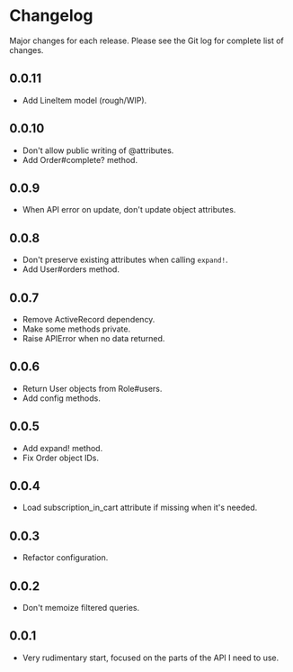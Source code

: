 # Changelog

Major changes for each release. Please see the Git log for complete list of changes.

## 0.0.11

* Add LineItem model (rough/WIP).

## 0.0.10

* Don't allow public writing of @attributes.
* Add Order#complete? method.

## 0.0.9

* When API error on update, don't update object attributes.

## 0.0.8

* Don't preserve existing attributes when calling `expand!`.
* Add User#orders method.

## 0.0.7

* Remove ActiveRecord dependency.
* Make some methods private.
* Raise APIError when no data returned.

## 0.0.6

* Return User objects from Role#users.
* Add config methods.

## 0.0.5

* Add expand! method.
* Fix Order object IDs.

## 0.0.4

* Load subscription_in_cart attribute if missing when it's needed.

## 0.0.3

* Refactor configuration.

## 0.0.2

* Don't memoize filtered queries.

## 0.0.1

* Very rudimentary start, focused on the parts of the API I need to use.

